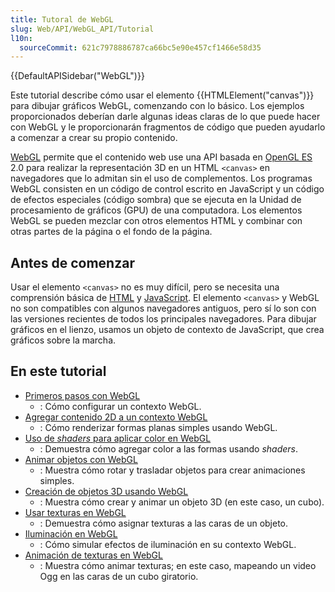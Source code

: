 ```yaml
---
title: Tutoral de WebGL
slug: Web/API/WebGL_API/Tutorial
l10n:
  sourceCommit: 621c7978886787ca66bc5e90e457cf1466e58d35
---
```


{{DefaultAPISidebar("WebGL")}}

Este tutorial describe cómo usar el elemento {{HTMLElement("canvas")}} para dibujar gráficos WebGL, comenzando con lo básico. Los ejemplos proporcionados deberían darle algunas ideas claras de lo que puede hacer con WebGL y le proporcionarán fragmentos de código que pueden ayudarlo a comenzar a crear su propio contenido.

[WebGL](https://www.khronos.org/webgl/) permite que el contenido web use una API basada en [OpenGL ES](https://www.khronos.org/opengles/) 2.0 para realizar la representación 3D en un HTML `<canvas>` en navegadores que lo admitan sin el uso de complementos. Los programas WebGL consisten en un código de control escrito en JavaScript y un código de efectos especiales (código sombra) que se ejecuta en la Unidad de procesamiento de gráficos (GPU) de una computadora. Los elementos WebGL se pueden mezclar con otros elementos HTML y combinar con otras partes de la página o el fondo de la página.

## Antes de comenzar

Usar el elemento `<canvas>` no es muy difícil, pero se necesita una comprensión básica de [HTML](/es/docs/Web/HTML) y [JavaScript](/es/docs/Web/JavaScript). El elemento `<canvas>` y WebGL no son compatibles con algunos navegadores antiguos, pero sí lo son con las versiones recientes de todos los principales navegadores. Para dibujar gráficos en el lienzo, usamos un objeto de contexto de JavaScript, que crea gráficos sobre la marcha.

## En este tutorial

- [Primeros pasos con WebGL](/es/docs/Web/API/WebGL_API/Tutorial/Getting_started_with_WebGL)
  - : Cómo configurar un contexto WebGL.
- [Agregar contenido 2D a un contexto WebGL](/es/docs/Web/API/WebGL_API/Tutorial/Adding_2D_content_to_a_WebGL_context)
  - : Cómo renderizar formas planas simples usando WebGL.
- [Uso de _shaders_ para aplicar color en WebGL](/es/docs/Web/API/WebGL_API/Tutorial/Using_shaders_to_apply_color_in_WebGL)
  - : Demuestra cómo agregar color a las formas usando _shaders_.
- [Animar objetos con WebGL](/es/docs/Web/API/WebGL_API/Tutorial/Animating_objects_with_WebGL)
  - : Muestra cómo rotar y trasladar objetos para crear animaciones simples.
- [Creación de objetos 3D usando WebGL](/es/docs/Web/API/WebGL_API/Tutorial/Creating_3D_objects_using_WebGL)
  - : Muestra cómo crear y animar un objeto 3D (en este caso, un cubo).
- [Usar texturas en WebGL](/es/docs/Web/API/WebGL_API/Tutorial/Using_textures_in_WebGL)
  - : Demuestra cómo asignar texturas a las caras de un objeto.
- [Iluminación en WebGL](/es/docs/Web/API/WebGL_API/Tutorial/Lighting_in_WebGL)
  - : Cómo simular efectos de iluminación en su contexto WebGL.
- [Animación de texturas en WebGL](/es/docs/Web/API/WebGL_API/Tutorial/Animating_textures_in_WebGL)
  - : Muestra cómo animar texturas; en este caso, mapeando un video Ogg en las caras de un cubo giratorio.
